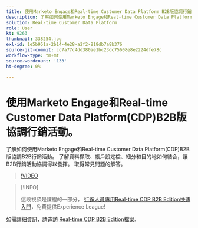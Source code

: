 ```yaml
---
title: 使用Marketo Engage和Real-time Customer Data Platform B2B版協調行銷活動
description: 了解如何使用Marketo Engage和Real-time Customer Data Platform(CDP)B2B Edition協調行銷活動。
solution: Real-time Customer Data Platform
role: User
kt: 9263
thumbnail: 338254.jpg
exl-id: 1e5b951a-2b14-4e28-a2f2-818db7a8b376
source-git-commit: cc7a77c4dd380ae1bc23dc75608e8e2224dfe78c
workflow-type: tm+mt
source-wordcount: '133'
ht-degree: 0%

---
```


# 使用Marketo Engage和Real-time Customer Data Platform(CDP)B2B版協調行銷活動。

了解如何使用Marketo Engage和Real-time Customer Data Platform(CDP)B2B版協調B2B行銷活動。 了解資料擷取、帳戶設定檔、細分和目的地如何結合，讓B2B行銷活動協調得以發揮。 取得常見問題的解答。

>[!VIDEO](https://video.tv.adobe.com/v/338254?quality=12&learn=on)

>[!INFO]
>
> 這段視頻是課程的一部分， [行銷人員專用Real-time CDP B2B Edition快速入門](https://experienceleague.adobe.com/?recommended=ExperiencePlatform-U-1-2021.rtcdp.b2b)，免費提供Experience League!

如需詳細資訊，請造訪 [Real-time CDP B2B Edition檔案](https://experienceleague.adobe.com/docs/experience-platform/rtcdp/b2b-overview.html).
